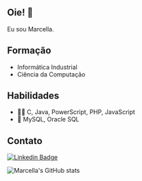 
## Oie! 👋
Eu sou Marcella.

## Formação
- Informática Industrial
- Ciência da Computação


## Habilidades
- 👨‍💻 C, Java, PowerScript, PHP, JavaScript
- 💽 MySQL, Oracle SQL

## Contato
[![Linkedin Badge](https://img.shields.io/badge/-LinkedIn-blue?style=flat-square&logo=Linkedin&logoColor=white&link=https://www.linkedin.com/in/marcella-menezes-1b803a1a7/)](https://www.linkedin.com/in/marcella-menezes-1b803a1a7/)

![Marcella's GitHub stats](https://github-readme-stats.vercel.app/api?username=marcella&theme=radical&show_icons=true)